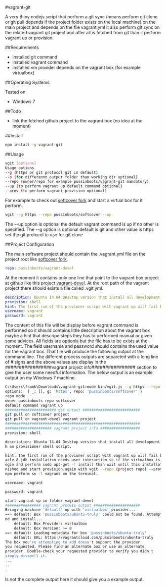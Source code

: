 #vagrant-git

A very thiny nodejs script that perform a git sync (means perform git clone or git pull depends if the project folder exists on the local machine) on the main project and depends on the file vagrant.yml it also perform git sync on the related vagrant git project and after all is fetched from git than it perform vagrant up or provision.

##Requirements
* installed git command
* installed vagrant command
* installed vm provider depends on the vagrant box (for example virtualbox)

##Operating Systems

Tested on
* Windows 7

##Todo
* link the fetched github project to the vagrant box (no idea at the moment)

##Install

```bash
npm install -g vagrant-git
```

##Usage

```bash
vgit [options]
Usage options 
--g (https or git protocol git is default)
--o (for differennt output folder than working dir optional)  
--repo (owner/repo for example pussinboots/vagrant-git mandatory) 
--up (to perform vagrant up default command optional) 
--prov (to perform vagrant provision optional)
```

For example to check out [softcover fork](https://github.com/pussinboots/softcover) and start a virtual box for it perform.
```bash
vgit --g https --repo pussinboots/softcover --up
```

The --up option is optional the default vagrant command is up if no other is specified.
The --g option is optional default is git and other value is https set the git protocol to use for git clone

##Project Configuration

The main software project should contain the .vagrant.yml file on the project root like [softcover fork](https://github.com/pussinboots/softcover).
```yml
repo: pussinboots/vagrant-devel
```
At the moment it contains only one line that point to the vagrant box project at github like this project [vagrant-devel](https://github.com/pussinboots/vagrant-devel).
At the root path of the vagrant project there should exists a file called .vgit.yml.
```yml
description: Ubuntu 14.04 Desktop version that install all development tools with an provisioner shell script.
provision: shell
hint: The first run of the provioner script with vagrant up will fail because oracle 8 jdk installation needs user interaction so if the virtualbox is started login and perform sudo apt-get -f install than wait until this installation is finished and start provision again with vgit --repo (project repo) --prov. To use npm perform su -l vagrant on the terminal.
username: vagrant
password: vagrant
```
The content of this file will be display before vagrant command is performed so it should contains little description about the vagrant box maybe a hint that descripe steps they has to performed manual or given some advices. All fields are optionla but the file has to be exists at the moment. The field username and password should contains the used value for the vagrant box. That file will produce the following output at the command line. The different process outputs are separeted with a long line of # signs and the above values are display in the #################vagrant project info################ section to give the user some needful information. The below output is an example output on my Windows 7 machine. 
```bash
C:\Users\frank\Downloads\vagrant-git>node bin/vgit.js --g https --repo pussinboots/softcover
options:  { _: [], g: 'https', repo: 'pussinboots/softcover' }
repo mode
owner pussinboots repo softcover
default command vagrant up
####################### git output ##########################
git pull on softcover project
git pull on vagrant-devel vagrant project
#############################################################
##################### vagrant project info ##################
provision: shell

description: Ubuntu 14.04 Desktop version that install all development tools wit
h an provisioner shell script.

hint: The first run of the provioner script with vagrant up will fail because or
acle 8 jdk installation needs user interaction so if the virtualbox is started l
ogin and perform sudo apt-get -f install than wait until this installation is fi
nished and start provision again with vgit --repo (project repo) --prov. To use
npm perform su -l vagrant on the terminal.

username: vagrant

password: vagrant

start vagrant up in folder vagrant-devel
################ vagrant process output #####################
Bringing machine 'default' up with 'virtualbox' provider...
==> default: Box 'pussinboots/ubuntu-truly' could not be found. Attempting to fi
nd and install...
    default: Box Provider: virtualbox
    default: Box Version: >= 0
==> default: Loading metadata for box 'pussinboots/ubuntu-truly'
    default: URL: https://vagrantcloud.com/pussinboots/ubuntu-truly
The box you're attempting to add doesn't support the provider
you requested. Please find an alternate box or use an alternate
provider. Double-check your requested provider to verify you didn't
simply misspell it.
...
..
.
```
Is not the complete output here it should give you a example output.
